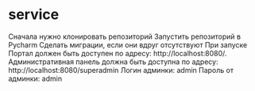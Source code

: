 # service
Сначала нужно клонировать репозиторий
Запустить репозиторий в Pycharm
Сделать миграции, если они вдруг отсутствуют 
При запуске Портал должен быть доступен по адресу: http://localhost:8080/.
Административная панель должна быть доступна по адресу: http://localhost:8080/superadmin
Логин админки: admin
Пароль от админки: admin
